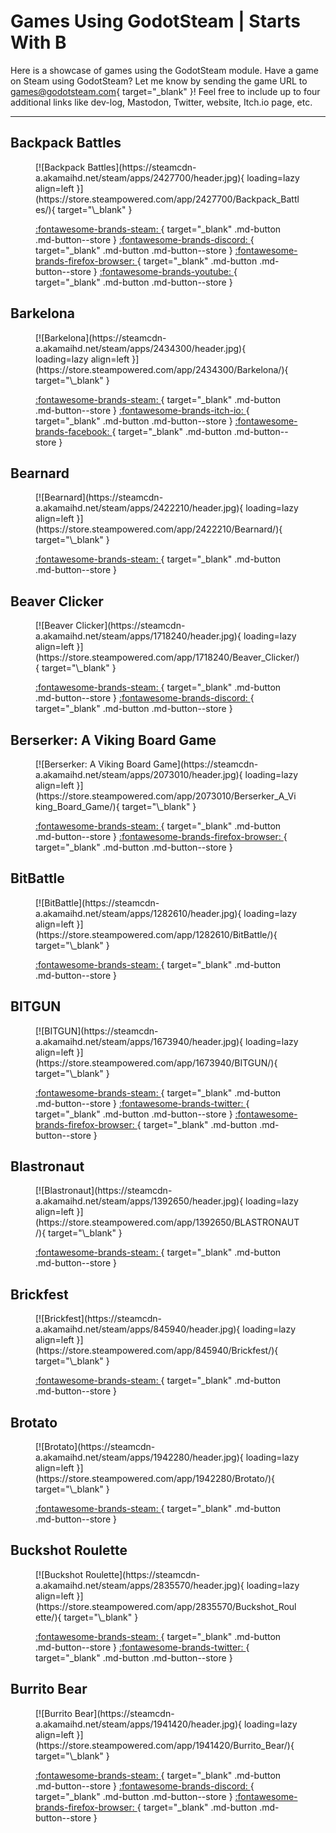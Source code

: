# Games Using GodotSteam | Starts With B

Here is a showcase of games using the GodotSteam module. Have a game on Steam using GodotSteam? Let me know by sending the game URL to [games@godotsteam.com](mailto:games@godotsteam.com){ target="\_blank" }!  Feel free to include up to four additional links like dev-log, Mastodon, Twitter, website, Itch.io page, etc.

---

<div id="games" markdown>

## Backpack Battles
<figure class="game" markdown>
[![Backpack Battles](https://steamcdn-a.akamaihd.net/steam/apps/2427700/header.jpg){ loading=lazy align=left }](https://store.steampowered.com/app/2427700/Backpack_Battles/){ target="\_blank" }

[ :fontawesome-brands-steam: ](https://store.steampowered.com/app/2427700/Backpack_Battles/){ target="\_blank" .md-button .md-button--store }
[ :fontawesome-brands-discord: ](https://discord.gg/sbEkqeUKNr){ target="\_blank" .md-button .md-button--store }
[ :fontawesome-brands-firefox-browser: ](https://playwithfurcifer.github.io/backpack-battles-presskit/){ target="\_blank" .md-button .md-button--store }
[ :fontawesome-brands-youtube: ](https://www.youtube.com/@playwithfurcifer/){ target="\_blank" .md-button .md-button--store }
</figure>

## Barkelona
<figure class="game" markdown>
[![Barkelona](https://steamcdn-a.akamaihd.net/steam/apps/2434300/header.jpg){ loading=lazy align=left }](https://store.steampowered.com/app/2434300/Barkelona/){ target="\_blank" }

[ :fontawesome-brands-steam: ](https://store.steampowered.com/app/2434300/Barkelona){ target="\_blank" .md-button .md-button--store }
[ :fontawesome-brands-itch-io: ](https://hoodmentality.itch.io/barkelona){ target="\_blank" .md-button .md-button--store }
[ :fontawesome-brands-facebook: ](https://www.facebook.com/people/Barkelona/100092625319820/){ target="\_blank" .md-button .md-button--store }
</figure>

## Bearnard
<figure class="game" markdown>
[![Bearnard](https://steamcdn-a.akamaihd.net/steam/apps/2422210/header.jpg){ loading=lazy align=left }](https://store.steampowered.com/app/2422210/Bearnard/){ target="\_blank" }

[ :fontawesome-brands-steam: ](https://store.steampowered.com/app/2422210/Bearnard/){ target="\_blank" .md-button .md-button--store }
</figure>

## Beaver Clicker
<figure class="game" markdown>
[![Beaver Clicker](https://steamcdn-a.akamaihd.net/steam/apps/1718240/header.jpg){ loading=lazy align=left }](https://store.steampowered.com/app/1718240/Beaver_Clicker/){ target="\_blank" }

[ :fontawesome-brands-steam: ](https://store.steampowered.com/app/1718240/Beaver_Clicker/){ target="\_blank" .md-button .md-button--store }
[ :fontawesome-brands-discord: ](https://discord.gg/wgUAfhwzb7){ target="\_blank" .md-button .md-button--store }
</figure>

## Berserker: A Viking Board Game
<figure class="game" markdown>
[![Berserker: A Viking Board Game](https://steamcdn-a.akamaihd.net/steam/apps/2073010/header.jpg){ loading=lazy align=left }](https://store.steampowered.com/app/2073010/Berserker_A_Viking_Board_Game/){ target="\_blank" }

[ :fontawesome-brands-steam: ](https://store.steampowered.com/app/2073010/Berserker_A_Viking_Board_Game/){ target="\_blank" .md-button .md-button--store }
[ :fontawesome-brands-firefox-browser: ](https://skullcrewstudios.com/spiele/berserker){ target="\_blank" .md-button .md-button--store }
</figure>

## BitBattle
<figure class="game" markdown>
[![BitBattle](https://steamcdn-a.akamaihd.net/steam/apps/1282610/header.jpg){ loading=lazy align=left }](https://store.steampowered.com/app/1282610/BitBattle/){ target="\_blank" }

[ :fontawesome-brands-steam: ](https://store.steampowered.com/app/1282610/BitBattle/){ target="\_blank" .md-button .md-button--store }
</figure>

## BITGUN
<figure class="game" markdown>
[![BITGUN](https://steamcdn-a.akamaihd.net/steam/apps/1673940/header.jpg){ loading=lazy align=left }](https://store.steampowered.com/app/1673940/BITGUN/){ target="\_blank" }

[ :fontawesome-brands-steam: ](https://store.steampowered.com/app/1673940/BITGUN/){ target="\_blank" .md-button .md-button--store }
[ :fontawesome-brands-twitter: ](https://twitter.com/logloggames){ target="\_blank" .md-button .md-button--store }
[ :fontawesome-brands-firefox-browser: ](https://loglog.games/){ target="\_blank" .md-button .md-button--store }
</figure>

## Blastronaut
<figure class="game" markdown>
[![Blastronaut](https://steamcdn-a.akamaihd.net/steam/apps/1392650/header.jpg){ loading=lazy align=left }](https://store.steampowered.com/app/1392650/BLASTRONAUT/){ target="\_blank" }

[ :fontawesome-brands-steam: ](https://store.steampowered.com/app/1392650/BLASTRONAUT/){ target="\_blank" .md-button .md-button--store }
</figure>

## Brickfest
<figure class="game" markdown>
[![Brickfest](https://steamcdn-a.akamaihd.net/steam/apps/845940/header.jpg){ loading=lazy align=left }](https://store.steampowered.com/app/845940/Brickfest/){ target="\_blank" }

[ :fontawesome-brands-steam: ](https://store.steampowered.com/app/845940/Brickfest/){ target="\_blank" .md-button .md-button--store }
</figure>

## Brotato
<figure class="game" markdown>
[![Brotato](https://steamcdn-a.akamaihd.net/steam/apps/1942280/header.jpg){ loading=lazy align=left }](https://store.steampowered.com/app/1942280/Brotato/){ target="\_blank" }

[ :fontawesome-brands-steam: ](https://store.steampowered.com/app/1942280/Brotato/){ target="\_blank" .md-button .md-button--store }
</figure>

## Buckshot Roulette
<figure class="game" markdown>
[![Buckshot Roulette](https://steamcdn-a.akamaihd.net/steam/apps/2835570/header.jpg){ loading=lazy align=left }](https://store.steampowered.com/app/2835570/Buckshot_Roulette/){ target="\_blank" }

[ :fontawesome-brands-steam: ](https://store.steampowered.com/app/2835570/Buckshot_Roulette/){ target="\_blank" .md-button .md-button--store }
[ :fontawesome-brands-twitter: ](https://twitter.com/mikeklubnika){ target="\_blank" .md-button .md-button--store }
</figure>

## Burrito Bear
<figure class="game" markdown>
[![Burrito Bear](https://steamcdn-a.akamaihd.net/steam/apps/1941420/header.jpg){ loading=lazy align=left }](https://store.steampowered.com/app/1941420/Burrito_Bear/){ target="\_blank" }

[ :fontawesome-brands-steam: ](https://store.steampowered.com/app/1941420/Burrito_Bear/){ target="\_blank" .md-button .md-button--store }
[ :fontawesome-brands-discord: ](https://discord.gg/D8KrUYHwyP){ target="\_blank" .md-button .md-button--store }
[ :fontawesome-brands-firefox-browser: ](https://www.spaceorca.games/){ target="\_blank" .md-button .md-button--store }
</figure>

</div>